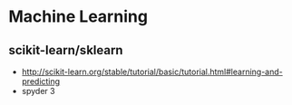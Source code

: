 # Machine Learning
## scikit-learn/sklearn
* http://scikit-learn.org/stable/tutorial/basic/tutorial.html#learning-and-predicting
* spyder 3
